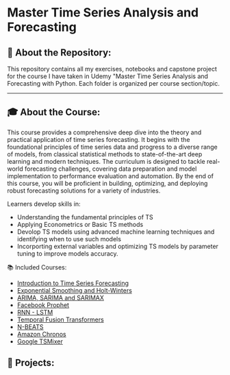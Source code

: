 # Master Time Series Analysis and Forecasting

## 📁 About the Repository:
This repository contains all my exercises, notebooks and capstone project for the course I have taken in Udemy "Master Time Series Analysis and Forecasting with Python. Each folder is organized per course section/topic.

---

## 🎓 About the Course:
This course provides a comprehensive deep dive into the theory and practical application of time series forecasting. It begins with the foundational principles of time series data and progress to a diverse range of models, from classical statistical methods to state-of-the-art deep learning and modern techniques. The curriculum is designed to tackle real-world forecasting challenges, covering data preparation and model implementation to performance evaluation and automation. By the end of this course, you will be proficient in building, optimizing, and deploying robust forecasting solutions for a variety of industries.

Learners develop skills in:
- Understanding the fundamental principles of TS
- Applying Econometrics or Basic TS methods
- Devolop TS models using advanced machine learning techniques and identifying when to use such models
- Incorporting external variables and optimizing TS models by parameter tuning to improve models accuracy.

📚 Included Courses:
- [Introduction to Time Series Forecasting](https://github.com/jenelaineDC/Master-Time-Series-Analysis-Forecasting/tree/main/Introduction%20to%20Time%20Series)
- [Exponential Smoothing and Holt-Winters](https://github.com/jenelaineDC/Master-Time-Series-Analysis-Forecasting/tree/main/Exponential%20Smoothing%20and%20Holt-Winters)
- [ARIMA, SARIMA and SARIMAX](https://github.com/jenelaineDC/Master-Time-Series-Analysis-Forecasting/tree/main/ARIMA%2C%20SARIMA%2C%20SARIMAX)
- [Facebook Prophet](https://github.com/jenelaineDC/Master-Time-Series-Analysis-Forecasting/tree/main/PROPHET)
- [RNN - LSTM](https://github.com/jenelaineDC/Master-Time-Series-Analysis-Forecasting/tree/main/RNN%20-%20LSTM)
- [Temporal Fusion Transformers](https://github.com/jenelaineDC/Master-Time-Series-Analysis-Forecasting/tree/main/TFT)
- [N-BEATS](https://github.com/jenelaineDC/Master-Time-Series-Analysis-Forecasting/tree/main/N-BEATS)
- [Amazon Chronos](https://github.com/jenelaineDC/Master-Time-Series-Analysis-Forecasting/tree/main/AMAZON%20CHRONOS)
- [Google TSMixer](https://github.com/jenelaineDC/Master-Time-Series-Analysis-Forecasting/tree/main/GOOGLE%20TSMIXER)

## 🧪 Projects:
